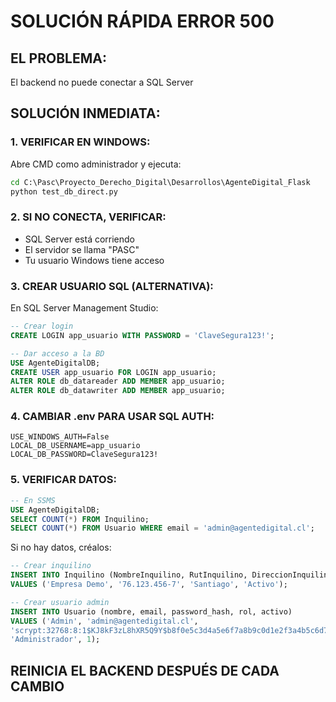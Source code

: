 # SOLUCIÓN RÁPIDA ERROR 500

## EL PROBLEMA:
El backend no puede conectar a SQL Server

## SOLUCIÓN INMEDIATA:

### 1. VERIFICAR EN WINDOWS:
Abre CMD como administrador y ejecuta:
```cmd
cd C:\Pasc\Proyecto_Derecho_Digital\Desarrollos\AgenteDigital_Flask
python test_db_direct.py
```

### 2. SI NO CONECTA, VERIFICAR:
- SQL Server está corriendo
- El servidor se llama "PASC"
- Tu usuario Windows tiene acceso

### 3. CREAR USUARIO SQL (ALTERNATIVA):
En SQL Server Management Studio:
```sql
-- Crear login
CREATE LOGIN app_usuario WITH PASSWORD = 'ClaveSegura123!';

-- Dar acceso a la BD
USE AgenteDigitalDB;
CREATE USER app_usuario FOR LOGIN app_usuario;
ALTER ROLE db_datareader ADD MEMBER app_usuario;
ALTER ROLE db_datawriter ADD MEMBER app_usuario;
```

### 4. CAMBIAR .env PARA USAR SQL AUTH:
```
USE_WINDOWS_AUTH=False
LOCAL_DB_USERNAME=app_usuario
LOCAL_DB_PASSWORD=ClaveSegura123!
```

### 5. VERIFICAR DATOS:
```sql
-- En SSMS
USE AgenteDigitalDB;
SELECT COUNT(*) FROM Inquilino;
SELECT COUNT(*) FROM Usuario WHERE email = 'admin@agentedigital.cl';
```

Si no hay datos, créalos:
```sql
-- Crear inquilino
INSERT INTO Inquilino (NombreInquilino, RutInquilino, DireccionInquilino, Estado)
VALUES ('Empresa Demo', '76.123.456-7', 'Santiago', 'Activo');

-- Crear usuario admin
INSERT INTO Usuario (nombre, email, password_hash, rol, activo)
VALUES ('Admin', 'admin@agentedigital.cl', 
'scrypt:32768:8:1$KJ8kF3zL8hXR5Q9Y$b8f0e5c3d4a5e6f7a8b9c0d1e2f3a4b5c6d7e8f9a0b1c2d3e4f5a6b7c8d9e0f1',
'Administrador', 1);
```

## REINICIA EL BACKEND DESPUÉS DE CADA CAMBIO